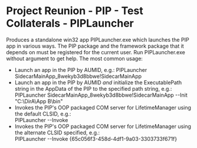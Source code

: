 # Project Reunion - PIP - Test Collaterals - PIPLauncher
Produces a standalone win32 app PIPLauncher.exe which launches the PIP app in various ways. 
The PIP package and the framework package that it depends on must be registered for the current user.
Run PIPLauncher.exe without argument to get help.
The most common usage:
- Launch an app in the PIP by AUMID, e.g.:
PIPLauncher SidecarMainApp_8wekyb3d8bbwe!SidecarMainApp
- Launch an app in the PIP by AUMID _and_ initialize the ExecutablePath string in the AppData of the PIP to the specified path string, e.g.:
PIPLauncher SidecarMainApp_8wekyb3d8bbwe!SidecarMainApp --Init "C:\DirA\App B\bin"
- Invokes the PIP's OOP packaged COM server for LifetimeManager using the default CLSID, e.g.:         
PIPLauncher --Invoke
- Invokes the PIP's OOP packaged COM server for LifetimeManager using the alternate CLSID specified, e.g.:        
PIPLauncher --Invoke {65c056f3-458d-4df1-9a03-3303733f671f}
